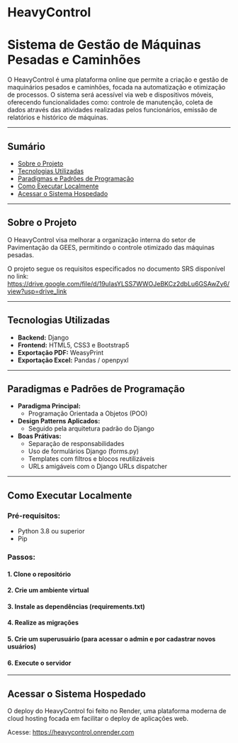 # HeavyControl
# Sistema de Gestão de Máquinas Pesadas e Caminhões

O HeavyControl é uma plataforma online que permite a criação e gestão de maquinários pesados e caminhões, focada na automatização e otimização de processos. O sistema será acessível via web e dispositivos móveis, oferecendo funcionalidades como: controle de manutenção, coleta de dados através das atividades realizadas pelos funcionários, emissão de relatórios e histórico de máquinas.

---


## Sumário

- [Sobre o Projeto](#sobre-o-projeto)
- [Tecnologias Utilizadas](#tecnologias-utilizadas)
- [Paradigmas e Padrões de Programação](#paradigmas-e-padrões-de-programação)
- [Como Executar Localmente](#como-executar-localmente)
- [Acessar o Sistema Hospedado](#acessar-o-sistema-hospedado)

---


## Sobre o Projeto

O HeavyControl visa melhorar a organização interna do setor de Pavimentação da GEES, permitindo o controle otimizado das máquinas pesadas. 

O projeto segue os requisitos especificados no documento SRS disponível no link:
https://drive.google.com/file/d/19uIasYLSS7WWOJeBKCz2dbLu6GSAwZy6/view?usp=drive_link

---


## Tecnologias Utilizadas

- **Backend:** Django
- **Frontend:** HTML5, CSS3 e Bootstrap5
- **Exportação PDF:** WeasyPrint
- **Exportação Excel:** Pandas / openpyxl

---


## Paradigmas e Padrões de Programação

- **Paradigma Principal:** 
    - Programação Orientada a Objetos (POO)
- **Design Patterns Aplicados:** 
    - Seguido pela arquitetura padrão do Django
- **Boas Prátivas:**
    - Separação de responsabilidades
    - Uso de formulários Django (forms.py)
    - Templates com filtros e blocos reutilizáveis
    - URLs amigáveis com o Django URLs dispatcher

---


## Como Executar Localmente

### Pré-requisitos:

- Python 3.8 ou superior
- Pip


### Passos:

#### 1. Clone o repositório
#### 2. Crie um ambiente virtual
#### 3. Instale as dependências (requirements.txt)
#### 4. Realize as migrações
#### 5. Crie um superusuário (para acessar o admin e por cadastrar novos usuários)
#### 6. Execute o servidor

---


## Acessar o Sistema Hospedado

O deploy do HeavyControl foi feito no Render, uma plataforma moderna de cloud hosting focada em facilitar o deploy de aplicações web.

Acesse: https://heavycontrol.onrender.com
